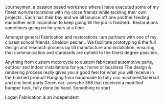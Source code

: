 Journeymen, a passion based workshop where i have executed some of my finest work/restorations with my close friends while tackling their own projects.. Each has their bay and we all bounce off one another feeding eachother with inspiration to keep going till the job is finished.. Restorations sometimes going on for years at a time


 Amongst general Fabrication and restorations i am partners with one of my closest school friends, Sheldon pedlar... We facilitate prototyping & the full design and research process up till manufacture and installation, ensuring that communication and standards are upheld to the finest degree possible..

 Anything from custom motorcycle to custom fabricated automotive parts, outdoor and indoor  installations for your home or business
 The design & rendering process really gives you a good feel for what you will receive in the finished product
Ranging from handmade to fully cnc machined/lasercut and cnc bent parts
Green car- porsche 356 that received a modified bumper tuck, fully done by hand.
Something to start

Logan Fabrication is an independent 
